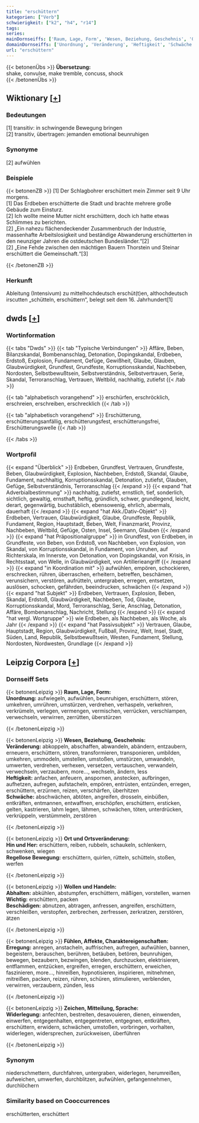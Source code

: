 ```yaml
---
title: "erschüttern"
kategorien: ["Verb"]
schwierigkeit: ["k2", "h4", "r14"]
tags:
series:
mainDornseiffs: ['Raum, Lage, Form', 'Wesen, Beziehung, Geschehnis', 'Ort und Ortsveränderung', 'Wollen und Handeln', 'Fühlen, Affekte, Charaktereigenschaften', 'Zeichen, Mitteilung, Sprache']
domainDornseiffs: ['Unordnung', 'Veränderung', 'Heftigkeit', 'Schwäche', 'Hin und Her', 'Regellose Bewegung', 'Abhalten', 'Wichtig', 'Beschädigen', 'Erregung', 'Widerlegung']
url: "erschüttern"
---
```


{{< betonenÜbs >}}
**Übersetzung:**  
shake, convulse, make tremble, concuss, shock  
{{< /betonenÜbs >}}

## Wiktionary [[+](https://de.wiktionary.org/wiki/erschüttern)]

### Bedeutungen
[1] transitiv: in schwingende Bewegung bringen  
[2] transitiv, übertragen: jemanden emotional beunruhigen  

### Synonyme
[2] aufwühlen  

### Beispiele
{{< betonenZB >}}
[1] Der Schlagbohrer erschüttert mein Zimmer seit 9 Uhr morgens.  
[1] Das Erdbeben erschütterte die Stadt und brachte mehrere große Gebäude zum Einsturz.  
[2] Ich wollte meine Mutter nicht erschüttern, doch ich hatte etwas Schlimmes zu berichten.  
[2] „Ein nahezu flächendeckender Zusammenbruch der Industrie, massenhafte Arbeitslosigkeit und beständige Abwanderung erschütterten in den neunziger Jahren die ostdeutschen Bundesländer.“[2]  
[2] „Eine Fehde zwischen den mächtigen Bauern Thorstein und Steinar erschüttert die Gemeinschaft.“[3]  

{{< /betonenZB >}}
### Herkunft
Ableitung (Intensivum) zu mittelhochdeutsch erschüt(t)en, althochdeutsch irscutten „schütteln, erschüttern“, belegt seit dem 16. Jahrhundert[1]  



## dwds [[+](https://www.dwds.de/wb/erschüttern)]

### Wortinformation
{{< tabs "Dwds" >}}
{{< tab "Typische Verbindungen" >}}
Affäre, Beben, Bilanzskandal, Bombenanschlag, Detonation, Dopingskandal, Erdbeben, Erdstoß, Explosion, Fundament, Gefüge, Gewißheit, Glaube, Glauben, Glaubwürdigkeit, Grundfest, Grundfeste, Korruptionsskandal, Nachbeben, Nordosten, Selbstbewußtsein, Selbstverständnis, Selbstvertrauen, Serie, Skandal, Terroranschlag, Vertrauen, Weltbild, nachhaltig, zutiefst
{{< /tab >}}

{{< tab "alphabetisch vorangehend" >}}
erschürfen, erschröcklich, erschreien, erschreiben, erschrecklich
{{< /tab >}}

{{< tab "alphabetisch vorangehend" >}}
Erschütterung, erschütterungsanfällig, erschütterungsfest, erschütterungsfrei, Erschütterungswelle
{{< /tab >}}

{{< /tabs >}}

### Wortprofil
{{< expand "Überblick" >}} Erdbeben, Grundfest, Vertrauen, Grundfeste, Beben, Glaubwürdigkeit, Explosion, Nachbeben, Erdstoß, Skandal, Glaube, Fundament, nachhaltig, Korruptionsskandal, Detonation, zutiefst, Glauben, Gefüge, Selbstverständnis, Terroranschlag {{< /expand >}}
{{< expand "hat Adverbialbestimmung" >}} nachhaltig, zutiefst, ernstlich, tief, sonderlich, sichtlich, gewaltig, ernsthaft, heftig, gründlich, schwer, grundlegend, leicht, derart, gegenwärtig, buchstäblich, ebensowenig, ehrlich, abermals, dauerhaft {{< /expand >}}
{{< expand "hat Akk./Dativ-Objekt" >}} Erdbeben, Vertrauen, Glaubwürdigkeit, Glaube, Grundfeste, Republik, Fundament, Region, Hauptstadt, Beben, Welt, Finanzmarkt, Provinz, Nachbeben, Weltbild, Gefüge, Osten, Insel, Seemann, Glauben {{< /expand >}}
{{< expand "hat Präpositionalgruppe" >}} in Grundfest, von Erdbeben, in Grundfeste, von Beben, von Erdstoß, von Nachbeben, von Explosion, von Skandal, von Korruptionsskandal, in Fundament, von Unruhen, auf Richterskala, im Innerste, von Detonation, von Dopingskandal, von Krisis, in Rechtsstaat, von Welle, in Glaubwürdigkeit, von Artillerieangriff {{< /expand >}}
{{< expand "in Koordination mit" >}} aufwühlen, empören, schockieren, erschrecken, rühren, überraschen, erheitern, betreffen, beschämen, verunsichern, verstören, aufrütteln, untergraben, erregen, entsetzen, auslösen, schocken, gefährden, beeindrucken, schwächen {{< /expand >}}
{{< expand "hat Subjekt" >}} Erdbeben, Vertrauen, Explosion, Beben, Skandal, Erdstoß, Glaubwürdigkeit, Nachbeben, Tod, Glaube, Korruptionsskandal, Mord, Terroranschlag, Serie, Anschlag, Detonation, Affäre, Bombenanschlag, Nachricht, Stellung {{< /expand >}}
{{< expand "hat vergl. Wortgruppe" >}} wie Erdbeben, als Nachbeben, als Woche, als Jahr {{< /expand >}}
{{< expand "hat Passivsubjekt" >}} Vertrauen, Glaube, Hauptstadt, Region, Glaubwürdigkeit, Fußball, Provinz, Welt, Insel, Stadt, Süden, Land, Republik, Selbstbewußtsein, Westen, Fundament, Stellung, Nordosten, Nordwesten, Grundlage {{< /expand >}}

## Leipzig Corpora [[+](https://corpora.uni-leipzig.de/en/res?word=erschüttern&corpusId=deu_newscrawl-public_2018)]

### Dornseiff Sets
{{< betonenLeipzig >}}
**Raum, Lage, Form:**  
**Unordnung:** aufwiegeln, aufwühlen, beunruhigen, erschüttern, stören, umkehren, umrühren, umstürzen, verdrehen, verhaspeln, verkehren, verkrümeln, verlegen, vermengen, vermischen, verrücken, verschlampen, verwechseln, verwirren, zerrütten, überstürzen  

{{< /betonenLeipzig >}}


{{< betonenLeipzig >}}
**Wesen, Beziehung, Geschehnis:**  
**Veränderung:** abkoppeln, abschaffen, abwandeln, abändern, entzaubern, erneuern, erschüttern, stören, transformieren, transponieren, umbilden, umkehren, ummodeln, umstellen, umstoßen, umstürzen, umwandeln, umwerten, verdrehen, verhexen, versetzen, vertauschen, verwandeln, verwechseln, verzaubern, more..., wechseln, ändern, less  
**Heftigkeit:** anfachen, anfeuern, anspornen, anstecken, aufbringen, aufhetzen, aufregen, aufstacheln, empören, entrüsten, entzünden, erregen, erschüttern, erzürnen, reizen, verschärfen, überhitzen  
**Schwäche:** abschwächen, abtöten, angreifen, drosseln, einbüßen, entkräften, entmannen, entwaffnen, erschöpfen, erschüttern, ersticken, gelten, kastrieren, lahm legen, lähmen, schwächen, töten, unterdrücken, verkrüppeln, verstümmeln, zerstören  

{{< /betonenLeipzig >}}


{{< betonenLeipzig >}}
**Ort und Ortsveränderung:**  
**Hin und Her:** erschüttern, reiben, rubbeln, schaukeln, schlenkern, schwenken, wiegen  
**Regellose Bewegung:** erschüttern, quirlen, rütteln, schütteln, stoßen, werfen  

{{< /betonenLeipzig >}}


{{< betonenLeipzig >}}
**Wollen und Handeln:**  
**Abhalten:** abkühlen, abstumpfen, erschüttern, mäßigen, vorstellen, warnen  
**Wichtig:** erschüttern, packen  
**Beschädigen:** abnutzen, abtragen, anfressen, angreifen, erschüttern, verschleißen, verstopfen, zerbrechen, zerfressen, zerkratzen, zerstören, ätzen  

{{< /betonenLeipzig >}}


{{< betonenLeipzig >}}
**Fühlen, Affekte, Charaktereigenschaften:**  
**Erregung:** anregen, anstacheln, auffrischen, aufregen, aufwühlen, bannen, begeistern, berauschen, berühren, betäuben, betören, beunruhigen, bewegen, bezaubern, bezwingen, blenden, durchzucken, elektrisieren, entflammen, entzücken, ergreifen, erregen, erschüttern, erweichen, faszinieren, more..., hinreißen, hypnotisieren, inspirieren, mitnehmen, mitreißen, packen, reizen, rühren, schüren, stimulieren, verblenden, verwirren, verzaubern, zünden, less  

{{< /betonenLeipzig >}}


{{< betonenLeipzig >}}
**Zeichen, Mitteilung, Sprache:**  
**Widerlegung:** anfechten, bestreiten, desavouieren, dienen, einwenden, einwerfen, entgegenhalten, entgegentreten, entgegnen, entkräften, erschüttern, erwidern, schwächen, umstoßen, vorbringen, vorhalten, widerlegen, widersprechen, zurückweisen, überführen  

{{< /betonenLeipzig >}}

### Synonym
niederschmettern, durchfahren, untergraben, widerlegen, herumreißen, aufweichen, umwerfen, durchblitzen, aufwühlen, gefangennehmen, durchlöchern


### Similarity based on Cooccurrences
erschütterten, erschüttert

